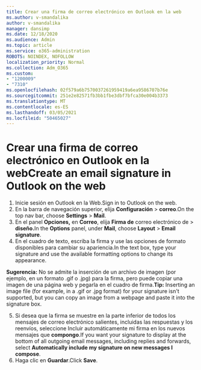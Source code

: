 ```yaml
---
title: Crear una firma de correo electrónico en Outlook en la web
ms.author: v-smandalika
author: v-smandalika
manager: dansimp
ms.date: 12/18/2020
ms.audience: Admin
ms.topic: article
ms.service: o365-administration
ROBOTS: NOINDEX, NOFOLLOW
localization_priority: Normal
ms.collection: Adm_O365
ms.custom:
- "1200009"
- "7310"
ms.openlocfilehash: 02f579a6b7570037261959419a6ea9586707b76e
ms.sourcegitcommit: 251e2e82571fb3bb1fbe3dbf7bfca30e004b3373
ms.translationtype: MT
ms.contentlocale: es-ES
ms.lasthandoff: 03/05/2021
ms.locfileid: "50465027"
---
```

# <a name="create-an-email-signature-in-outlook-on-the-web"></a><span data-ttu-id="da9df-102">Crear una firma de correo electrónico en Outlook en la web</span><span class="sxs-lookup"><span data-stu-id="da9df-102">Create an email signature in Outlook on the web</span></span>

1. <span data-ttu-id="da9df-103">Inicie sesión en Outlook en la Web.</span><span class="sxs-lookup"><span data-stu-id="da9df-103">Sign in to Outlook on the web.</span></span>
2. <span data-ttu-id="da9df-104">En la barra de navegación superior, elija **Configuración**  >  **correo**.</span><span class="sxs-lookup"><span data-stu-id="da9df-104">On the top nav bar, choose **Settings** > **Mail**.</span></span>
3. <span data-ttu-id="da9df-105">En el panel **Opciones,** en **Correo**, elija **Firma de** correo electrónico de  >  **diseño.**</span><span class="sxs-lookup"><span data-stu-id="da9df-105">In the **Options** panel, under **Mail**, choose **Layout** > **Email signature**.</span></span>
4. <span data-ttu-id="da9df-106">En el cuadro de texto, escriba la firma y use las opciones de formato disponibles para cambiar su apariencia.</span><span class="sxs-lookup"><span data-stu-id="da9df-106">In the text box, type your signature and use the available formatting options to change its appearance.</span></span>

<span data-ttu-id="da9df-107">**Sugerencia:** No se admite la inserción de un archivo de imagen (por ejemplo, en un formato .gif o .jpg) para la firma, pero puede copiar una imagen de una página web y pegarla en el cuadro de firma.</span><span class="sxs-lookup"><span data-stu-id="da9df-107">**Tip:** Inserting an image file (for example, in a .gif or .jpg format) for your signature isn't supported, but you can copy an image from a webpage and paste it into the signature box.</span></span>

5. <span data-ttu-id="da9df-108">Si desea que la firma se muestre en la parte inferior de todos los mensajes de correo electrónico salientes, incluidas las respuestas y los reenvíos, seleccione Incluir automáticamente mi firma en los nuevos mensajes que **compongo**.</span><span class="sxs-lookup"><span data-stu-id="da9df-108">If you want your signature to display at the bottom of all outgoing email messages, including replies and forwards, select **Automatically include my signature on new messages I compose**.</span></span>
6. <span data-ttu-id="da9df-109">Haga clic en **Guardar**.</span><span class="sxs-lookup"><span data-stu-id="da9df-109">Click **Save**.</span></span>
